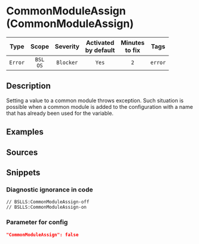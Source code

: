 # CommonModuleAssign (CommonModuleAssign)

 |  Type   |        Scope        | Severity  | Activated<br>by default | Minutes<br>to fix |  Tags   |
 |:-------:|:-------------------:|:---------:|:-----------------------------:|:-----------------------:|:-------:|
 | `Error` | `BSL`<br>`OS` | `Blocker` |             `Yes`             |           `2`           | `error` | 

<!-- Блоки выше заполняются автоматически, не трогать -->
## Description
<!-- Описание диагностики заполняется вручную. Необходимо понятным языком описать смысл и схему работу -->

Setting a value to a common module throws exception. Such situation is possible when a common module is added to the configuration with a name that has already been used for the variable.

## Examples
<!-- В данном разделе приводятся примеры, на которые диагностика срабатывает, а также можно привести пример, как можно исправить ситуацию -->

## Sources
<!-- Необходимо указывать ссылки на все источники, из которых почерпнута информация для создания диагностики -->

## Snippets

<!-- Блоки ниже заполняются автоматически, не трогать -->
### Diagnostic ignorance in code

```bsl
// BSLLS:CommonModuleAssign-off
// BSLLS:CommonModuleAssign-on
```

### Parameter for config

```json
"CommonModuleAssign": false
```
